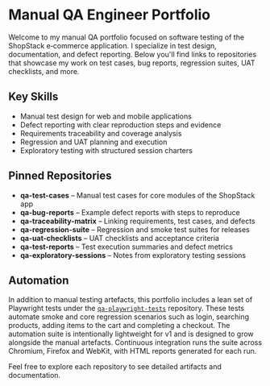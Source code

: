 # Manual QA Engineer Portfolio

Welcome to my manual QA portfolio focused on software testing of the ShopStack e‑commerce application. I specialize in test design, documentation, and defect reporting. Below you'll find links to repositories that showcase my work on test cases, bug reports, regression suites, UAT checklists, and more.

## Key Skills
- Manual test design for web and mobile applications
- Defect reporting with clear reproduction steps and evidence
- Requirements traceability and coverage analysis
- Regression and UAT planning and execution
- Exploratory testing with structured session charters

## Pinned Repositories
- **qa-test-cases** – Manual test cases for core modules of the ShopStack app
- **qa-bug-reports** – Example defect reports with steps to reproduce
- **qa-traceability-matrix** – Linking requirements, test cases, and defects
- **qa-regression-suite** – Regression and smoke test suites for releases
- **qa-uat-checklists** – UAT checklists and acceptance criteria
- **qa-test-reports** – Test execution summaries and defect metrics
- **qa-exploratory-sessions** – Notes from exploratory testing sessions

## Automation

In addition to manual testing artefacts, this portfolio includes a lean set of Playwright tests under the [`qa-playwright-tests`](https://github.com/malcolmEkekwe/qa-playwright-tests) repository. These tests automate smoke and core regression scenarios such as login, searching products, adding items to the cart and completing a checkout. The automation suite is intentionally lightweight for v1 and is designed to grow alongside the manual artefacts. Continuous integration runs the suite across Chromium, Firefox and WebKit, with HTML reports generated for each run.

Feel free to explore each repository to see detailed artifacts and documentation.
